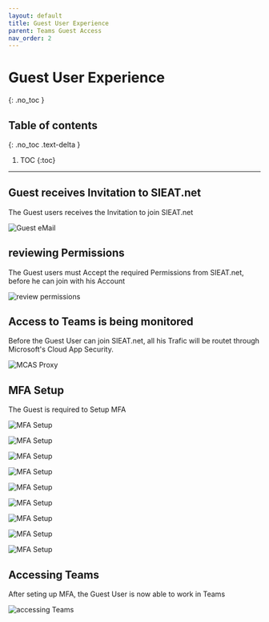 ```yaml
---
layout: default
title: Guest User Experience
parent: Teams Guest Access
nav_order: 2
---
```


# Guest User Experience
{: .no_toc }

## Table of contents
{: .no_toc .text-delta }

1. TOC
{:toc}

---

## Guest receives Invitation to SIEAT.net
The Guest users receives the Invitation to join SIEAT.net

![](/assets/images/scenario05/Scenario06_71.PNG "Guest eMail")

## reviewing Permissions
The Guest users must Accept the required Permissions from SIEAT.net, before he can join with his Account

![](/assets/images/scenario05/Scenario06_72.PNG "review permissions")

## Access to Teams is being monitored
Before the Guest User can join SIEAT.net, all his Trafic will be routet through Microsoft's Cloud App Security.

![](/assets/images/scenario05/Scenario06_73.PNG "MCAS Proxy")

## MFA Setup
The Guest is required to Setup MFA

![](/assets/images/scenario05/Scenario05_74.PNG "MFA Setup")

![](/assets/images/scenario05/Scenario05_75.PNG "MFA Setup")

![](/assets/images/scenario05/Scenario05_76.PNG "MFA Setup")

![](/assets/images/scenario05/Scenario05_77.PNG "MFA Setup")

![](/assets/images/scenario05/Scenario05_78.PNG "MFA Setup")

![](/assets/images/scenario05/Scenario05_79.PNG "MFA Setup")

![](/assets/images/scenario05/Scenario05_80.PNG "MFA Setup")

![](/assets/images/scenario05/Scenario05_81.PNG "MFA Setup")

![](/assets/images/scenario05/Scenario05_82.PNG "MFA Setup")

## Accessing Teams
After seting up MFA, the Guest User is now able to work in Teams

![](/assets/images/scenario05/Scenario05_83.PNG "accessing Teams")
